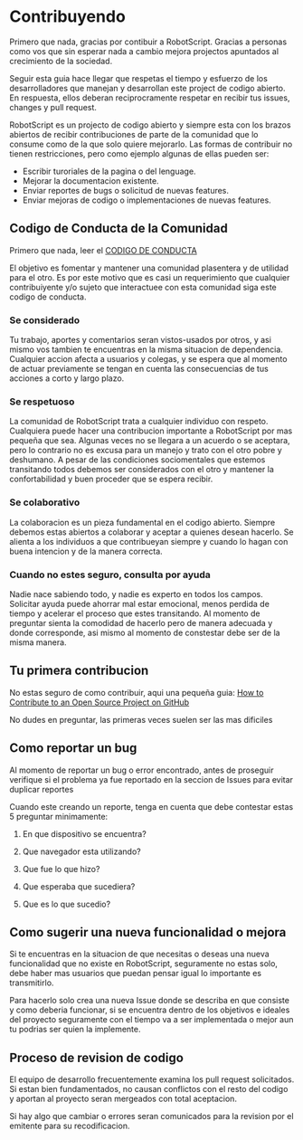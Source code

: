 # Contribuyendo

Primero que nada, gracias por contibuir a RobotScript. Gracias a personas como vos que sin esperar nada a cambio mejora projectos apuntados al crecimiento de la sociedad.

Seguir esta guia hace llegar que respetas el tiempo y esfuerzo de los desarrolladores que manejan y desarrollan este project de codigo abierto. En respuesta, ellos deberan reciprocramente respetar en recibir tus issues, changes y pull request.

RobotScript es un projecto de codigo abierto y siempre esta con los brazos abiertos de recibir contribuciones de parte de la comunidad que lo consume como de la que solo quiere  mejorarlo. Las formas de contribuir no tienen restricciones, pero como ejemplo algunas de ellas pueden ser:
- Escribir turoriales de la pagina o del lenguage.
- Mejorar la documentacion existente.
- Enviar reportes de bugs o solicitud de nuevas features.
- Enviar mejoras de codigo o implementaciones de nuevas features.


## Codigo de Conducta de la Comunidad

Primero que nada, leer el [CODIGO DE CONDUCTA](./CODE_OF_CONDUCT.md)

El objetivo es fomentar y mantener una comunidad plasentera y de utilidad para el otro. Es por este motivo que es casi un requerimiento que cualquier contribuiyente y/o sujeto que interactuee con esta comunidad siga este codigo de conducta.

### Se considerado

Tu trabajo, aportes y comentarios seran vistos-usados por otros, y asi mismo vos tambien te encuentras en la misma situacion de dependencia. Cualquier accion afecta a usuarios y colegas, y se espera que al momento de actuar previamente se tengan en cuenta las consecuencias de tus acciones a corto y largo plazo.

### Se respetuoso

La comunidad de RobotScript trata a cualquier individuo con respeto. Cualquiera puede hacer una contribucion importante a RobotScript por mas pequeña que sea. Algunas veces no se llegara a un acuerdo o se aceptara, pero lo contrario no es excusa para un manejo y trato con el otro pobre y deshumano. A pesar de las condiciones sociomentales que estemos transitando todos debemos ser considerados con el otro y mantener la confortabilidad y buen proceder que se espera recibir.

### Se colaborativo

La colaboracion es un pieza fundamental en el codigo abierto. Siempre debemos estas abiertos a colaborar y aceptar a quienes desean hacerlo. Se alienta a los individuos a que contribueyan siempre y cuando lo hagan con buena intencion y de la manera correcta.

### Cuando no estes seguro, consulta por ayuda

Nadie nace sabiendo todo, y nadie es experto en todos los campos. Solicitar ayuda puede ahorrar mal estar emocional, menos perdida de tiempo y acelerar el proceso que estes transitando. Al momento de preguntar sienta la comodidad de hacerlo pero de manera adecuada y donde corresponde, asi mismo al momento de constestar debe ser de la misma manera.


## Tu primera contribucion

No estas seguro de como contribuir, aqui una pequeña guia: [How to Contribute to an Open Source Project on GitHub](https://kcd.im/pull-request)

No dudes en preguntar, las primeras veces suelen ser las mas dificiles


## Como reportar un bug

Al momento de reportar un bug o error encontrado, antes de proseguir verifique si el problema ya fue reportado en la seccion de Issues para evitar duplicar reportes

Cuando este creando un reporte, tenga en cuenta que debe contestar estas 5 preguntar minimamente:

1. En que dispositivo se encuentra?

1. Que navegador esta utilizando?

1. Que fue lo que hizo?

1. Que esperaba que sucediera?

1. Que es lo que sucedio?


## Como sugerir una nueva funcionalidad o mejora

Si te encuentras en la situacion de que necesitas o deseas una nueva funcionalidad que no existe en RobotScript, seguramente no estas solo, debe haber mas usuarios que puedan pensar igual lo importante es transmitirlo.

Para hacerlo solo crea una nueva Issue donde se describa en que consiste y como deberia funcionar, si se encuentra dentro de los objetivos e ideales del proyecto seguramente con el tiempo va a ser implementada o mejor aun tu podrias ser quien la implemente.


## Proceso de revision de codigo

El equipo de desarrollo frecuentemente examina los pull request solicitados. Si estan bien fundamentados, no causan conflictos con el resto del codigo y aportan al proyecto seran mergeados con total aceptacion.

Si hay algo que cambiar o errores seran comunicados para la revision por el emitente para su recodificacion.

